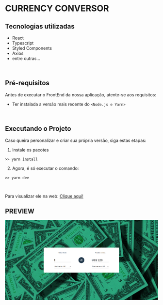 # CURRENCY CONVERSOR 

## Tecnologias utilizadas

<ul>
  <li>React</li>
  <li>Typescript</li>
  <li>Styled Components</li>
  <li>Axios</li>
  <li>entre outras...</li>
</ul>

<br>

## Pré-requisitos

Antes de executar o FrontEnd da nossa aplicação, atente-se aos requisitos:
* Ter instalada a versão mais recente do `<Node.js e Yarn>`

<br>

## Executando o Projeto

Caso queira personalizar e criar sua própria versão, siga estas etapas:

1. Instale os pacotes<br>
```
>> yarn install
```
2. Agora, é só executar o comando:<br>
```
>> yarn dev
```
<br>

Para visualizar ele na web: <a href="https://currency-conversor-zeta.vercel.app/">Clique aqui!</a>

## PREVIEW

<img src="assets/screen.png" alt="Página principal">

<br>
